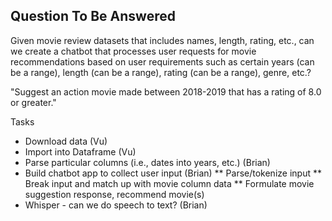 ## Question To Be Answered
Given movie review datasets that includes names, length, rating, etc., can we create a chatbot that processes user requests for movie recommendations based on user requirements such as certain years (can be a range), length (can be a range), rating (can be a range), genre, etc.?

"Suggest an action movie made between 2018-2019 that has a rating of 8.0 or greater."

Tasks
* Download data (Vu)
* Import into Dataframe (Vu)
* Parse particular columns (i.e., dates into years, etc.) (Brian)
* Build chatbot app to collect user input (Brian)
** Parse/tokenize input
** Break input and match up with movie column data
** Formulate movie suggestion response, recommend movie(s)
* Whisper - can we do speech to text? (Brian)
